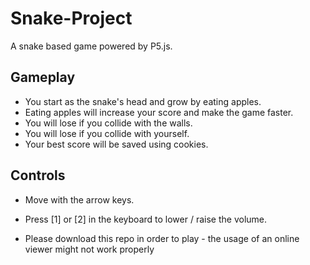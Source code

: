 # Snake-Project
A snake based game powered by P5.js.

## Gameplay
* You start as the snake's head and grow by eating apples.
* Eating apples will increase your score and make the game faster.
* You will lose if you collide with the walls.
* You will lose if you collide with yourself.
* Your best score will be saved using cookies.

## Controls
* Move with the arrow keys.
* Press [1] or [2] in the keyboard to lower / raise the volume.


* Please download this repo in order to play - the usage of an online viewer might not work properly
